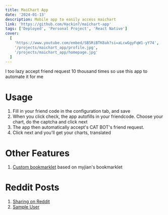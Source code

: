```yaml
---
title: MaiChart App
date: '2024-01-13'
description: Mobile app to easily access maichart
link: 'https://github.com/Hackin7/maichart-app'
tags: ['Deployed', 'Personal Project', 'React Native']
cover:
  [
    'https://www.youtube.com/embed/SB5RiBTK8ak?si=aLcwGgyFqW1-yY74',
    '/projects/maichart_app/profile.jpg',
    '/projects/maichart_app/homepage.jpg'
  ]
---
```


I too lazy accept friend request 10 thousand times so use this app to automate it for me

# Usage

1. Fill in your friend code in the configuration tab, and save
2. When you click check, the app autofills in your friendcode. Choose your chart, do the captcha and click next
3. The app then automatically accept's CAT BOT's friend request.
4. Click next and you'll get your charts, translated

# Other Features

1. [Custom bookmarklet](https://github.com/Hackin7/mai-tools-custom) based on myjian's bookmarklet

# Reddit Posts

1. [Sharing on Reddit](https://www.reddit.com/r/maimai/s/JVmtb8zu6R)
2. [Sample User](https://www.reddit.com/r/maimai/s/QyXMbbvbiT)
